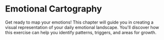 # Emotional Cartography

Get ready to map your emotions! This chapter will guide you in creating a visual representation of your daily emotional landscape. You'll discover how this exercise can help you identify patterns, triggers, and areas for growth.


